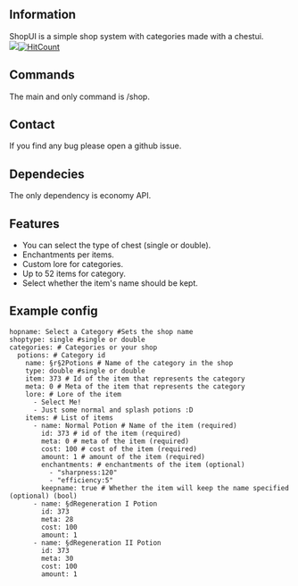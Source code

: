 ## Information
ShopUI is a simple shop system with categories made with a chestui.<br>
[![](https://poggit.pmmp.io/shield.state/ShopUI)](https://poggit.pmmp.io/p/ShopUI)[![HitCount](http://hits.dwyl.io/Todo56/ShopUI.svg)](http://hits.dwyl.io/Todo56/ShopUI)
## Commands
The main and only command is /shop.
## Contact
If you find any bug please open a github issue.
## Dependecies
The only dependency is economy API.
## Features
- You can select the type of chest (single or double).
- Enchantments per items.
- Custom lore for categories.
- Up to 52 items for category.
- Select whether the item's name should be kept.

## Example config
```
hopname: Select a Category #Sets the shop name
shoptype: single #single or double
categories: # Categories or your shop
  potions: # Category id
    name: §r§2Potions # Name of the category in the shop
    type: double #single or double
    item: 373 # Id of the item that represents the category
    meta: 0 # Meta of the item that represents the category
    lore: # Lore of the item
      - Select Me!
      - Just some normal and splash potions :D
    items: # List of items
      - name: Normal Potion # Name of the item (required)
        id: 373 # id of the item (required)
        meta: 0 # meta of the item (required)
        cost: 100 # cost of the item (required)
        amount: 1 # amount of the item (required)
        enchantments: # enchantments of the item (optional)
          - "sharpness:120"
          - "efficiency:5"
        keepname: true # Whether the item will keep the name specified (optional) (bool)
      - name: §dRegeneration I Potion
        id: 373
        meta: 28
        cost: 100
        amount: 1
      - name: §dRegeneration II Potion
        id: 373
        meta: 30
        cost: 100
        amount: 1
```
